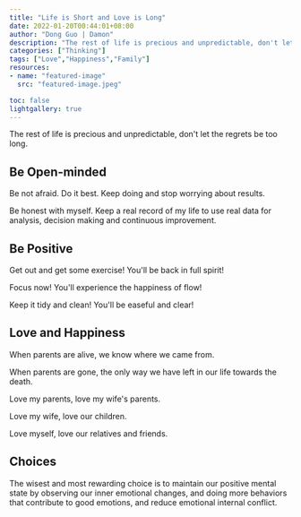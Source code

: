 ```yaml
---
title: "Life is Short and Love is Long"
date: 2022-01-20T00:44:01+08:00
author: "Dong Guo | Damon"
description: "The rest of life is precious and unpredictable, don't let the regrets be too long."
categories: ["Thinking"]
tags: ["Love","Happiness","Family"]
resources:
- name: "featured-image"
  src: "featured-image.jpeg"

toc: false
lightgallery: true
---
```


The rest of life is precious and unpredictable, don't let the regrets be too long.

<!--more-->

## Be Open-minded

Be not afraid. Do it best. Keep doing and stop worrying about results.

Be honest with myself. Keep a real record of my life to use real data for analysis, decision making and continuous improvement.

## Be Positive

Get out and get some exercise! You'll be back in full spirit!

Focus now! You'll experience the happiness of flow!

Keep it tidy and clean! You'll be easeful and clear!

## Love and Happiness

When parents are alive, we know where we came from.

When parents are gone, the only way we have left in our life towards the death.

Love my parents, love my wife's parents.

Love my wife, love our children.

Love myself, love our relatives and friends.

## Choices

The wisest and most rewarding choice is to maintain our positive mental state by observing our inner emotional changes, and doing more behaviors that contribute to good emotions, and reduce emotional internal conflict.